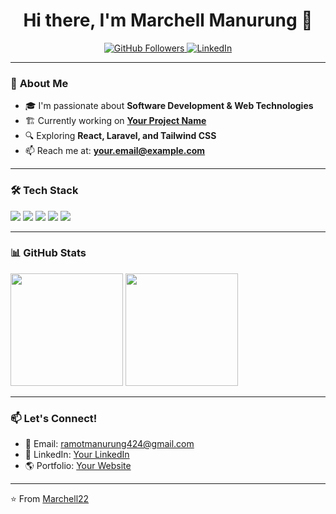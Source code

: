 <h1 align="center">Hi there, I'm Marchell Manurung 👋</h1>

<p align="center">
  <a href="https://github.com/Marchell22">
    <img src="https://img.shields.io/github/followers/Marchell22?label=Followers&style=social" alt="GitHub Followers">
  </a>
  <a href="https://linkedin.com/in/your-profile">
    <img src="https://img.shields.io/badge/LinkedIn-Connect-blue?style=social&logo=linkedin" alt="LinkedIn">
  </a>
</p>

---

### 🚀 **About Me**
- 🎓 I'm passionate about **Software Development & Web Technologies**
- 🏗️ Currently working on **[Your Project Name](https://github.com/your-repo)**
- 🔍 Exploring **React, Laravel, and Tailwind CSS**
- 📫 Reach me at: **your.email@example.com**

---

### 🛠️ **Tech Stack**
<p align="left">
  <img src="https://img.shields.io/badge/Code-PHP-474A8A?style=for-the-badge&logo=php&logoColor=white">
  <img src="https://img.shields.io/badge/Framework-Laravel-red?style=for-the-badge&logo=laravel&logoColor=white">
  <img src="https://img.shields.io/badge/Frontend-React-blue?style=for-the-badge&logo=react&logoColor=white">
  <img src="https://img.shields.io/badge/Styles-TailwindCSS-38B2AC?style=for-the-badge&logo=tailwind-css&logoColor=white">
  <img src="https://img.shields.io/badge/Database-MySQL-4479A1?style=for-the-badge&logo=mysql&logoColor=white">
</p>

---

### 📊 **GitHub Stats**
<p align="left">
  <img height="180em" src="https://github-readme-stats.vercel.app/api?username=Marchell22&show_icons=true&theme=radical"/>
  <img height="180em" src="https://github-readme-stats.vercel.app/api/top-langs/?username=Marchell22&layout=compact&theme=radical"/>
</p>

---

### 📫 **Let's Connect!**
- 📧 Email: ramotmanurung424@gmail.com  
- 💼 LinkedIn: [Your LinkedIn](https://linkedin.com/in/your-profile)  
- 🌎 Portfolio: [Your Website](https://your-portfolio.com)

---

⭐️ From [Marchell22](https://github.com/Marchell22)  

